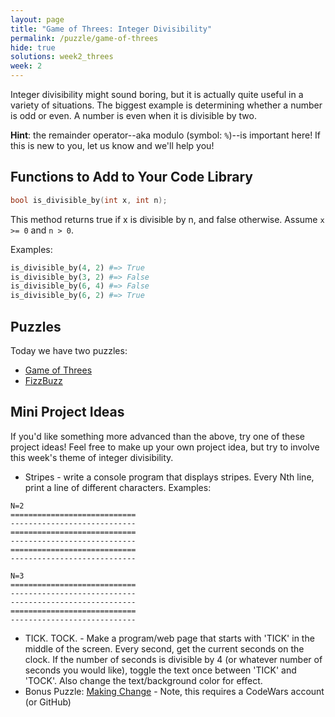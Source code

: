 ```yaml
---
layout: page
title: "Game of Threes: Integer Divisibility"
permalink: /puzzle/game-of-threes
hide: true
solutions: week2_threes
week: 2
---
```


Integer divisibility might sound boring, but it is actually quite
useful in a variety of situations. The biggest example is determining
whether a number is odd or even. A number is even when it is divisible
by two.

**Hint**: the remainder operator--aka modulo (symbol: `%`)--is important here!
    If this is new to you, let us know and we'll help you!

## Functions to Add to Your Code Library

```C
bool is_divisible_by(int x, int n);
```

This method returns true if x is divisible by n, and false otherwise.
Assume `x >= 0` and `n > 0`.

Examples:

```python
is_divisible_by(4, 2) #=> True
is_divisible_by(3, 2) #=> False
is_divisible_by(6, 4) #=> False
is_divisible_by(6, 2) #=> True
```

## Puzzles

Today we have two puzzles:

* [Game of Threes](https://www.reddit.com/r/dailyprogrammer/comments/3r7wxz/20151102_challenge_239_easy_a_game_of_threes/)
* [FizzBuzz](https://www.reddit.com/r/dailyprogrammer/comments/s6bas/4122012_challenge_39_easy/)

## Mini Project Ideas

If you'd like something more advanced than the above, try one of these
project ideas! Feel free to make up your own project idea, but try to involve
this week's theme of integer divisibility.

* Stripes - write a console program that displays stripes. Every Nth line,
    print a line of different characters. Examples:

```
N=2
============================
----------------------------
============================
----------------------------
============================
----------------------------
```

```
N=3
============================
----------------------------
----------------------------
============================
----------------------------
```

* TICK. TOCK. - Make a program/web page that starts with 'TICK' in the
    middle of the screen. Every second, get the current seconds on the clock.
    If the number of seconds is divisible by 4 (or whatever number of seconds
    you would like), toggle the text once between 'TICK' and 'TOCK'. Also
    change the text/background color for effect.
* Bonus Puzzle: [Making Change](https://www.codewars.com/kata/making-change) - Note, this
    requires a CodeWars account (or GitHub)
